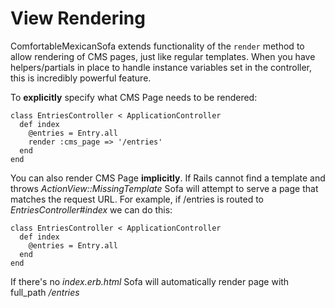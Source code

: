 # View Rendering

ComfortableMexicanSofa extends functionality of the `render` method to allow rendering of CMS pages, just like regular templates. When you have helpers/partials in place to handle instance variables set in the controller, this is incredibly powerful feature.

To **explicitly** specify what CMS Page needs to be rendered:
    
    class EntriesController < ApplicationController
      def index
        @entries = Entry.all
        render :cms_page => '/entries'
      end
    end
    
You can also render CMS Page **implicitly**. If Rails cannot find a template and throws *ActionView::MissingTemplate* Sofa will attempt to serve a page that matches the request URL. For example, if /entries is routed to *EntriesController#index* we can do this:
    
    class EntriesController < ApplicationController
      def index
        @entries = Entry.all
      end
    end

If there's no *index.erb.html* Sofa will automatically render page with full_path */entries*